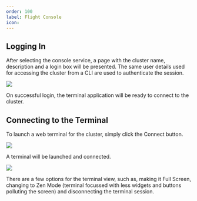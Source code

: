 ```yaml
---
order: 100
label: Flight Console
icon:
---
```


## Logging In

After selecting the console service, a page with the cluster name, description and a login box will be presented. The same user details used for accessing the cluster from a CLI are used to authenticate the session.

![](https://use.openflighthpc.org/_images/flightweb-console-login.png)

On successful login, the terminal application will be ready to connect to the cluster.

## Connecting to the Terminal

To launch a web terminal for the cluster, simply click the Connect button.

![](https://use.openflighthpc.org/_images/flightweb-console-connect.png)

A terminal will be launched and connected.

![](https://use.openflighthpc.org/_images/flightweb-console-terminal.png)

There are a few options for the terminal view, such as, making it Full Screen, changing to Zen Mode (terminal focussed with less widgets and buttons polluting the screen) and disconnecting the terminal session.
